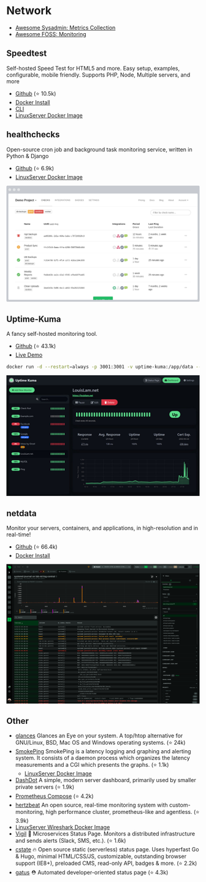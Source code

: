 Network
=======

- [Awesome Sysadmin: Metrics Collection](https://github.com/awesome-foss/awesome-sysadmin#metrics--metric-collection)
- [Awesome FOSS: Monitoring](https://github.com/awesome-foss/awesome-sysadmin#monitoring)


## Speedtest

Self-hosted Speed Test for HTML5 and more. Easy setup, examples, configurable, mobile friendly. Supports PHP, Node, Multiple servers, and more

- [Github](https://github.com/librespeed/speedtest) (⭐ 10.5k)
- [Docker Install](https://github.com/librespeed/speedtest/blob/master/doc_docker.md)
- [CLI](https://github.com/librespeed/speedtest-cli)
- [LinuxServer Docker Image](https://hub.docker.com/r/linuxserver/librespeed)



## healthchecks

Open-source cron job and background task monitoring service, written in Python & Django

- [Github](https://github.com/healthchecks/healthchecks) (⭐ 6.9k)
- [LinuxServer Docker Image](https://hub.docker.com/r/linuxserver/healthchecks)


![healthchecks](healthchecks.png)


## Uptime-Kuma

A fancy self-hosted monitoring tool.

- [Github](https://github.com/louislam/uptime-kuma) (⭐ 43.1k)
- [Live Demo](https://demo.uptime.kuma.pet/)

```sh
docker run -d --restart=always -p 3001:3001 -v uptime-kuma:/app/data --name uptime-kuma louislam/uptime-kuma:1
```

![uptime-kuma](uptime-kuma.jpg)


## netdata

Monitor your servers, containers, and applications, in high-resolution and in real-time!

- [Github](https://github.com/netdata/netdata) (⭐ 66.4k)
- [Docker Install](https://learn.netdata.cloud/docs/installing/docker)

![netdata](netdata.png)



## Other

- [glances](https://github.com/nicolargo/glances) Glances an Eye on your system. A top/htop alternative for GNU/Linux, BSD, Mac OS and Windows operating systems. (⭐ 24k)
- [SmokePing](https://github.com/oetiker/SmokePing) SmokePing is a latency logging and graphing and alerting system. It consists of a daemon process which organizes the latency measurements and a CGI which presents the graphs. (⭐ 1.1k)
  - [LinuxServer Docker Image](https://hub.docker.com/r/linuxserver/smokeping)
- [DashDot](https://github.com/MauriceNino/dashdot) A simple, modern server dashboard, primarily used by smaller private servers (⭐ 1.9k)
- [Prometheus Compose](https://github.com/vegasbrianc/prometheus) (⭐ 4.2k)
- [hertzbeat](https://github.com/dromara/hertzbeat) An open source, real-time monitoring system with custom-monitoring, high performance cluster, prometheus-like and agentless. (⭐ 3.9k)
- [LinuxServer Wireshark Docker Image](https://hub.docker.com/r/linuxserver/wireshark)
- [Vigil](https://github.com/valeriansaliou/vigil) 🚦 Microservices Status Page. Monitors a distributed infrastructure and sends alerts (Slack, SMS, etc.). (⭐ 1.6k)
- [cstate](https://github.com/cstate/cstate) 🔥 Open source static (serverless) status page. Uses hyperfast Go & Hugo, minimal HTML/CSS/JS, customizable, outstanding browser support (IE8+), preloaded CMS, read-only API, badges & more. (⭐ 2.2k)
- [gatus](https://github.com/TwiN/gatus) ⛑ Automated developer-oriented status page (⭐ 4.3k)
